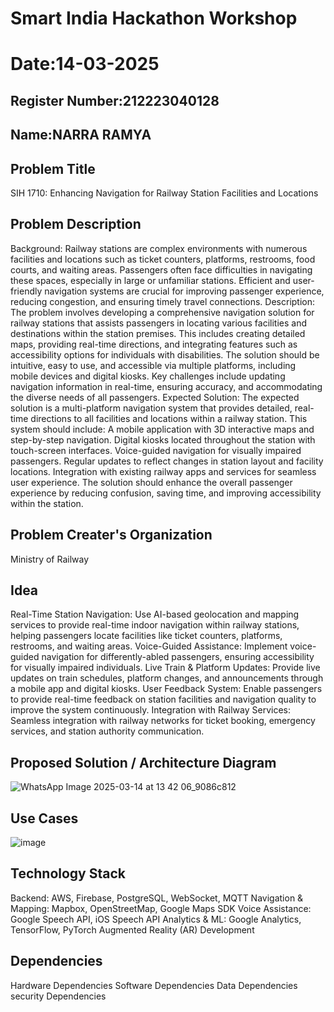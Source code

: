 # Smart India Hackathon Workshop
# Date:14-03-2025
## Register Number:212223040128
## Name:NARRA RAMYA
## Problem Title
SIH 1710: Enhancing Navigation for Railway Station Facilities and Locations
## Problem Description
Background: Railway stations are complex environments with numerous facilities and locations such as ticket counters, platforms, restrooms, food courts, and waiting areas. Passengers often face difficulties in navigating these spaces, especially in large or unfamiliar stations. Efficient and user-friendly navigation systems are crucial for improving passenger experience, reducing congestion, and ensuring timely travel connections. Description: The problem involves developing a comprehensive navigation solution for railway stations that assists passengers in locating various facilities and destinations within the station premises. This includes creating detailed maps, providing real-time directions, and integrating features such as accessibility options for individuals with disabilities. The solution should be intuitive, easy to use, and accessible via multiple platforms, including mobile devices and digital kiosks. Key challenges include updating navigation information in real-time, ensuring accuracy, and accommodating the diverse needs of all passengers. Expected Solution: The expected solution is a multi-platform navigation system that provides detailed, real-time directions to all facilities and locations within a railway station. This system should include: A mobile application with 3D interactive maps and step-by-step navigation. Digital kiosks located throughout the station with touch-screen interfaces. Voice-guided navigation for visually impaired passengers. Regular updates to reflect changes in station layout and facility locations. Integration with existing railway apps and services for seamless user experience. The solution should enhance the overall passenger experience by reducing confusion, saving time, and improving accessibility within the station.

## Problem Creater's Organization
Ministry of Railway

## Idea
Real-Time Station Navigation: Use AI-based geolocation and mapping services to provide real-time indoor navigation within railway stations, helping passengers locate facilities like ticket counters, platforms, restrooms, and waiting areas.
Voice-Guided Assistance: Implement voice-guided navigation for differently-abled passengers, ensuring accessibility for visually impaired individuals.
Live Train & Platform Updates: Provide live updates on train schedules, platform changes, and announcements through a mobile app and digital kiosks.
User Feedback System: Enable passengers to provide real-time feedback on station facilities and navigation quality to improve the system continuously.
Integration with Railway Services: Seamless integration with railway networks for ticket booking, emergency services, and station authority communication.


## Proposed Solution / Architecture Diagram
![WhatsApp Image 2025-03-14 at 13 42 06_9086c812](https://github.com/user-attachments/assets/44847277-1c55-4489-929b-6d3acdd84ae3)


## Use Cases
![image](https://github.com/user-attachments/assets/e62cd6f6-ddc5-4ae1-9af7-f6404496883a)

## Technology Stack
Backend: AWS, Firebase, PostgreSQL, WebSocket, MQTT
Navigation & Mapping: Mapbox, OpenStreetMap, Google Maps SDK
Voice Assistance: Google Speech API, iOS Speech API
Analytics & ML: Google Analytics, TensorFlow, PyTorch
Augmented Reality (AR) Development


## Dependencies
Hardware Dependencies
Software Dependencies
Data Dependencies
security Dependencies

